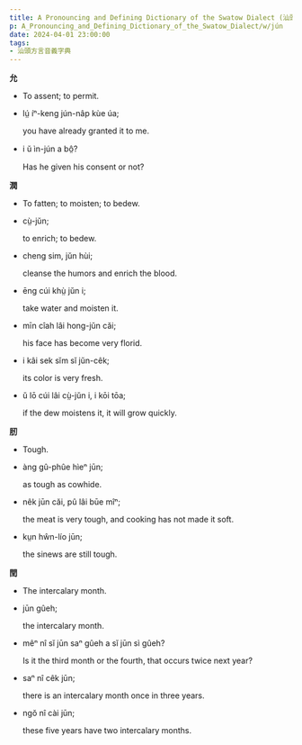 ```yaml
---
title: A Pronouncing and Defining Dictionary of the Swatow Dialect (汕頭方言音義字典) / jún
p: A_Pronouncing_and_Defining_Dictionary_of_the_Swatow_Dialect/w/jún
date: 2024-04-01 23:00:00
tags: 
- 汕頭方言音義字典
---
```



**允**
- To assent; to permit.

- lṳ́ íⁿ-keng jún-nâp kùe úa;

  you have already granted it to me.

- i ŭ ìn-jún a bô̤?

  Has he given his consent or not?

**潤**
- To fatten; to moisten; to bedew.

- cṳ̀-jŭn;

  to enrich; to bedew.

- cheng sim, jŭn hùi;

  cleanse the humors and enrich the blood.

- ēng cúi khṳ̀ jŭn i;

  take water and moisten it.

- mīn cîah lâi hong-jŭn căi;

  his face has become very florid.

- i kâi sek sĭm sĭ jŭn-cêk;

  its color is very fresh.

- ŭ lō cúi lâi cṳ̀-jŭn i, i kōi tōa;

  if the dew moistens it, it will grow quickly.

**肕**
- Tough.

- àng gû-phûe hìeⁿ jūn;

  as tough as cowhide.

- nêk jūn căi, pû lâi būe mîⁿ;

  the meat is very tough, and cooking has not made it soft.

- kṳn hŵn-lío jūn;

  the sinews are still tough.

**閏**
- The intercalary month.

- jūn gûeh;

  the intercalary month.

- mêⁿ nî sĭ jūn saⁿ gûeh a sĭ jūn sì gûeh?

  Is it the third month or the fourth, that occurs twice next year?

- saⁿ nî cêk jūn;

  there is an intercalary month once in three years.

- ngŏ nî cài jūn;

  these five years have two intercalary months.